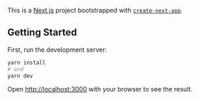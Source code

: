 This is a [Next.js](https://nextjs.org/) project bootstrapped with [`create-next-app`](https://github.com/vercel/next.js/tree/canary/packages/create-next-app).

## Getting Started

First, run the development server:

```bash
yarn install
# and
yarn dev
```

Open [http://localhost:3000](http://localhost:3000) with your browser to see the result.
